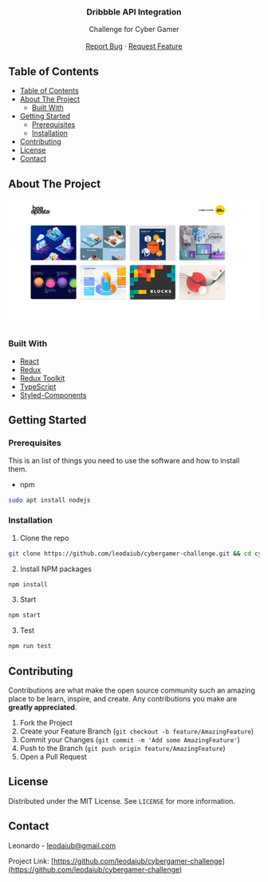 <p align="center">
  <h3 align="center">Dribbble API Integration</h3>

  <p align="center">
   Challenge for Cyber Gamer
    <br />
    <br />
    <a href="https://github.com/leodaiub/cybergamer-challenge/issues">Report Bug</a>
    ·
    <a href="https://github.com/leodaiub/cybergamer-challenge/issues">Request Feature</a>
  </p>
</p>

<!-- TABLE OF CONTENTS -->

## Table of Contents

- [Table of Contents](#table-of-contents)
- [About The Project](#about-the-project)
  - [Built With](#built-with)
- [Getting Started](#getting-started)
  - [Prerequisites](#prerequisites)
  - [Installation](#installation)
- [Contributing](#contributing)
- [License](#license)
- [Contact](#contact)

<!-- ABOUT THE PROJECT -->

## About The Project

![Product Name Screen Shot](https://raw.githubusercontent.com/leodaiub/cybergamer-challenge/master/public/Captura%20de%20Tela_%C3%81rea%20de%20Sele%C3%A7%C3%A3o_20200831173159.png)

### Built With

- [React](https://reactjs.com)
- [Redux](https://reduxjs.com)
- [Redux Toolkit](https://reduxjs.com)
- [TypeScript](https://typescript.com)
- [Styled-Components](https://styledcomponents.com)

<!-- GETTING STARTED -->

## Getting Started

### Prerequisites

This is an list of things you need to use the software and how to install them.

- npm

```sh
sudo apt install nodejs
```

### Installation

1. Clone the repo

```sh
git clone https://github.com/leodaiub/cybergamer-challenge.git && cd cybergamer-challenge
```

2. Install NPM packages

```sh
npm install
```

3. Start

```sh
npm start
```

3. Test

```sh
npm run test
```

<!-- CONTRIBUTING -->

## Contributing

Contributions are what make the open source community such an amazing place to be learn, inspire, and create. Any contributions you make are **greatly appreciated**.

1. Fork the Project
2. Create your Feature Branch (`git checkout -b feature/AmazingFeature`)
3. Commit your Changes (`git commit -m 'Add some AmazingFeature'`)
4. Push to the Branch (`git push origin feature/AmazingFeature`)
5. Open a Pull Request

<!-- LICENSE -->

## License

Distributed under the MIT License. See `LICENSE` for more information.

<!-- CONTACT -->

## Contact

Leonardo - leodaiub@gmail.com

Project Link: [https://github.com/leodaiub/cybergamer-challenge](https://github.com/leodaiub/cybergamer-challenge)
